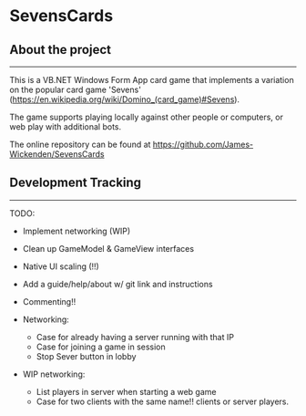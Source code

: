 # SevensCards

## About the project

---
This is a VB.NET Windows Form App card game that implements a variation on the popular card game 'Sevens' (<https://en.wikipedia.org/wiki/Domino_(card_game)#Sevens>).

The game supports playing locally against other people or computers, or web play with additional bots.

The online repository can be found at <https://github.com/James-Wickenden/SevensCards>

## Development Tracking

---

TODO:

- Implement networking (WIP)
- Clean up GameModel & GameView interfaces
- Native UI scaling (!!)
- Add a guide/help/about w/ git link and instructions
- Commenting!!

- Networking:
  - Case for already having a server running with that IP
  - Case for joining a game in session
  - Stop Sever button in lobby
  
- WIP networking:
  - List players in server when starting a web game
  - Case for two clients with the same name!! clients or server players.